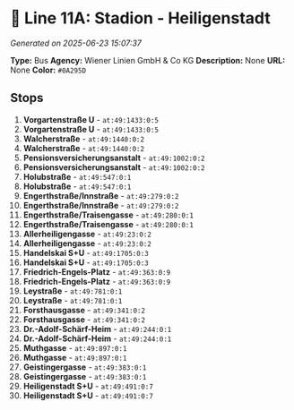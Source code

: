 # 🚌 Line 11A: Stadion - Heiligenstadt

*Generated on 2025-06-23 15:07:37*

**Type:** Bus
**Agency:** Wiener Linien GmbH & Co KG
**Description:** None
**URL:** None
**Color:** `#0A295D`

## Stops

1. **Vorgartenstraße U** - `at:49:1433:0:5`
2. **Vorgartenstraße U** - `at:49:1433:0:5`
3. **Walcherstraße** - `at:49:1440:0:2`
4. **Walcherstraße** - `at:49:1440:0:2`
5. **Pensionsversicherungsanstalt** - `at:49:1002:0:2`
6. **Pensionsversicherungsanstalt** - `at:49:1002:0:2`
7. **Holubstraße** - `at:49:547:0:1`
8. **Holubstraße** - `at:49:547:0:1`
9. **Engerthstraße/Innstraße** - `at:49:279:0:2`
10. **Engerthstraße/Innstraße** - `at:49:279:0:2`
11. **Engerthstraße/Traisengasse** - `at:49:280:0:1`
12. **Engerthstraße/Traisengasse** - `at:49:280:0:1`
13. **Allerheiligengasse** - `at:49:23:0:2`
14. **Allerheiligengasse** - `at:49:23:0:2`
15. **Handelskai S+U** - `at:49:1705:0:3`
16. **Handelskai S+U** - `at:49:1705:0:3`
17. **Friedrich-Engels-Platz** - `at:49:363:0:9`
18. **Friedrich-Engels-Platz** - `at:49:363:0:9`
19. **Leystraße** - `at:49:781:0:1`
20. **Leystraße** - `at:49:781:0:1`
21. **Forsthausgasse** - `at:49:341:0:2`
22. **Forsthausgasse** - `at:49:341:0:2`
23. **Dr.-Adolf-Schärf-Heim** - `at:49:244:0:1`
24. **Dr.-Adolf-Schärf-Heim** - `at:49:244:0:1`
25. **Muthgasse** - `at:49:897:0:1`
26. **Muthgasse** - `at:49:897:0:1`
27. **Geistingergasse** - `at:49:383:0:1`
28. **Geistingergasse** - `at:49:383:0:1`
29. **Heiligenstadt S+U** - `at:49:491:0:7`
30. **Heiligenstadt S+U** - `at:49:491:0:7`